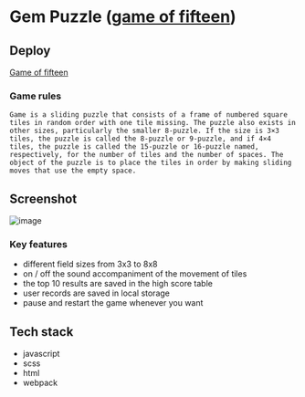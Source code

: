 # Gem Puzzle ([game of fifteen](https://en.wikipedia.org/wiki/15_puzzle))

## Deploy

[Game of fifteen](https://fifteen-avaeva-alesia.netlify.app/)

### Game rules

`Game is a sliding puzzle that consists of a frame of numbered square tiles in random order with one tile missing. The puzzle also exists in other sizes, particularly the smaller 8-puzzle. If the size is 3×3 tiles, the puzzle is called the 8-puzzle or 9-puzzle, and if 4×4 tiles, the puzzle is called the 15-puzzle or 16-puzzle named, respectively, for the number of tiles and the number of spaces. The object of the puzzle is to place the tiles in order by making sliding moves that use the empty space.`

## Screenshot

![image](https://github.com/Alesia-Abaeva/fifteen/assets/101274979/cbf748c5-aa72-4388-8fa7-5839a59f0a63)

### Key features

- different field sizes from 3x3 to 8x8
- on / off the sound accompaniment of the movement of tiles
- the top 10 results are saved in the high score table
- user records are saved in local storage
- pause and restart the game whenever you want

## Tech stack

- javascript
- scss
- html
- webpack
